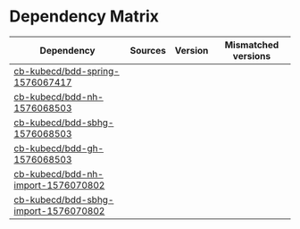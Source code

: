# Dependency Matrix

Dependency | Sources | Version | Mismatched versions
---------- | ------- | ------- | -------------------
[cb-kubecd/bdd-spring-1576067417](https://github.com/cb-kubecd/bdd-spring-1576067417.git) |  | []() | 
[cb-kubecd/bdd-nh-1576068503](https://github.com/cb-kubecd/bdd-nh-1576068503.git) |  | []() | 
[cb-kubecd/bdd-sbhg-1576068503](https://github.com/cb-kubecd/bdd-sbhg-1576068503.git) |  | []() | 
[cb-kubecd/bdd-gh-1576068503](https://github.com/cb-kubecd/bdd-gh-1576068503.git) |  | []() | 
[cb-kubecd/bdd-nh-import-1576070802](https://github.com/cb-kubecd/bdd-nh-import-1576070802.git) |  | []() | 
[cb-kubecd/bdd-sbhg-import-1576070802](https://github.com/cb-kubecd/bdd-sbhg-import-1576070802.git) |  | []() | 
